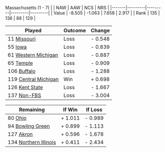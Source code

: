 Massachusetts (1 - 7)
|       |   NAW   |   AAW   |   NCS   |   NRS   |
|-------|---------|---------|---------|---------|
| Value |  -8.505 |  -1.063 |   7.658 |   2.917 |
| Rank  |     135 |     136 |      88 |     129 |

| Played                    | Outcome    |  Change  |
|---------------------------|------------|----------|
|  11 [Missouri              ](Missouri.md)| Loss       | -  0.548 |
|  55 [Iowa                  ](Iowa.md)| Loss       | -  0.839 |
|  61 [Western Michigan      ](WesternMichigan.md)| Loss       | -  0.887 |
|  65 [Temple                ](Temple.md)| Loss       | -  0.909 |
| 106 [Buffalo               ](Buffalo.md)| Loss       | -  1.288 |
| 119 [Central Michigan      ](CentralMichigan.md)| Win        | +  0.698 |
| 126 [Kent State            ](KentState.md)| Loss       | -  1.667 |
| 137 [Non-FBS               ](NonFBS.md)| Loss       | -  3.004 |

| Remaining                 |  If Win  |  If Loss |
|---------------------------|----------|----------|
|  80 [Ohio                  ](Ohio.md)| +  1.011 | -  0.989 |
|  94 [Bowling Green         ](BowlingGreen.md)| +  0.899 | -  1.113 |
| 127 [Akron                 ](Akron.md)| +  0.596 | -  1.678 |
| 134 [Northern Illinois     ](NorthernIllinois.md)| +  0.411 | -  2.434 |

